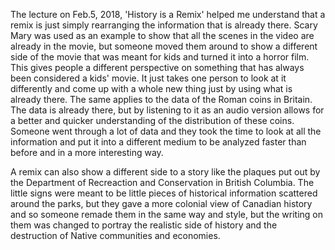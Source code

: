 The lecture on Feb.5, 2018, 'History is a Remix' helped me understand that a remix is just simply rearranging the information that is already there. Scary Mary was used as an example to show that all the scenes in the video are already in the movie, but someone moved them around to show a different side of the movie that was meant for kids and turned it into a horror film. This gives people a different perspective on something that has always been considered a kids' movie. It just takes one person to look at it differently and come up with a whole new thing just by using what is already there. The same applies to the data of the Roman coins in Britain. The data is already there, but by listening to it as an audio version allows for a better and quicker understanding of the distribution of these coins. Someone went through a lot of data and they took the time to look at all the information and put it into a different medium to be analyzed faster than before and in a more interesting way.

A remix can also show a different side to a story like the plaques put out by the Department of Recreaction and Conservation in British Columbia. The little signs were meant to be little pieces of historical information scattered around the parks, but they gave a more colonial view of Canadian history and so someone remade them in the same way and style, but the writing on them was changed to portray the realistic side of history and the destruction of Native communities and economies.
